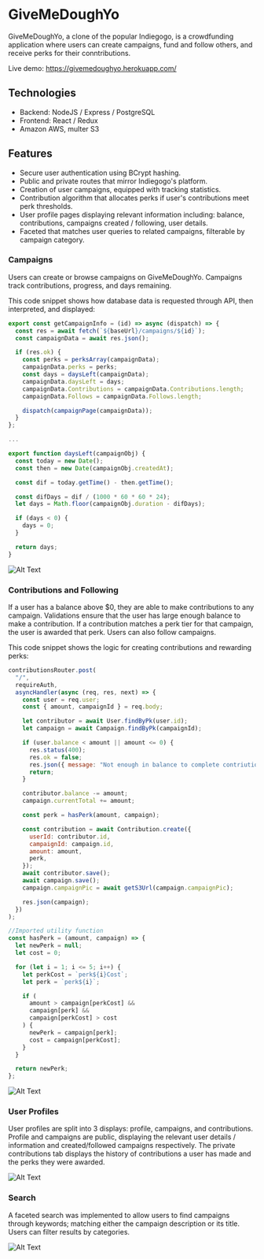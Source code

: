 # GiveMeDoughYo

GiveMeDoughYo, a clone of the popular Indiegogo, is a crowdfunding application where users can create campaigns, fund and follow others, and receive perks for their conntributions.

Live demo: https://givemedoughyo.herokuapp.com/

## Technologies

- Backend: NodeJS / Express / PostgreSQL
- Frontend: React / Redux
- Amazon AWS, multer S3

## Features

- Secure user authentication using BCrypt hashing.
- Public and private routes that mirror Indiegogo's platform.
- Creation of user campaigns, equipped with tracking statistics.
- Contribution algorithm that allocates perks if user's contributions meet perk thresholds.
- User profile pages displaying relevant information including: balance, contributions, campaigns created / following, user details.
- Faceted that matches user queries to related campaigns, filterable by campaign category.

### Campaigns

Users can create or browse campaigns on GiveMeDoughYo. Campaigns track contributions, progress, and days remaining.

This code snippet shows how database data is requested through API, then interpreted, and displayed:

```javascript
export const getCampaignInfo = (id) => async (dispatch) => {
  const res = await fetch(`${baseUrl}/campaigns/${id}`);
  const campaignData = await res.json();

  if (res.ok) {
    const perks = perksArray(campaignData);
    campaignData.perks = perks;
    const days = daysLeft(campaignData);
    campaignData.daysLeft = days;
    campaignData.Contributions = campaignData.Contributions.length;
    campaignData.Follows = campaignData.Follows.length;

    dispatch(campaignPage(campaignData));
  }
};

...

export function daysLeft(campaignObj) {
  const today = new Date();
  const then = new Date(campaignObj.createdAt);

  const dif = today.getTime() - then.getTime();

  const difDays = dif / (1000 * 60 * 60 * 24);
  let days = Math.floor(campaignObj.duration - difDays);

  if (days < 0) {
    days = 0;
  }

  return days;
}
```

![Alt Text](https://indiegogo-clone.s3.us-east-2.amazonaws.com/giveme-campaign-page.png)

### Contributions and Following

If a user has a balance above \$0, they are able to make contributions to any campaign. Validations ensure that the user has large enough balance to make a contribution. If a contribution matches a perk tier for that campaign, the user is awarded that perk. Users can also follow campaigns.

This code snippet shows the logic for creating contributions and rewarding perks:

```javascript
contributionsRouter.post(
  "/",
  requireAuth,
  asyncHandler(async (req, res, next) => {
    const user = req.user;
    const { amount, campaignId } = req.body;

    let contributor = await User.findByPk(user.id);
    let campaign = await Campaign.findByPk(campaignId);

    if (user.balance < amount || amount <= 0) {
      res.status(400);
      res.ok = false;
      res.json({ message: "Not enough in balance to complete contriution" });
      return;
    }

    contributor.balance -= amount;
    campaign.currentTotal += amount;

    const perk = hasPerk(amount, campaign);

    const contribution = await Contribution.create({
      userId: contributor.id,
      campaignId: campaign.id,
      amount: amount,
      perk,
    });
    await contributor.save();
    await campaign.save();
    campaign.campaignPic = await getS3Url(campaign.campaignPic);

    res.json(campaign);
  })
);

//Imported utility function
const hasPerk = (amount, campaign) => {
  let newPerk = null;
  let cost = 0;

  for (let i = 1; i <= 5; i++) {
    let perkCost = `perk${i}Cost`;
    let perk = `perk${i}`;

    if (
      amount > campaign[perkCost] &&
      campaign[perk] &&
      campaign[perkCost] > cost
    ) {
      newPerk = campaign[perk];
      cost = campaign[perkCost];
    }
  }

  return newPerk;
};
```

![Alt Text](https://indiegogo-clone.s3.us-east-2.amazonaws.com/giveme-contribution.gif)

### User Profiles

User profiles are split into 3 displays: profile, campaigns, and contributions. Profile and campaigns are public, displaying the relevant user details / information and created/followed campaigns respectively. The private contributions tab displays the history of contributions a user has made and the perks they were awarded.

![Alt Text](https://indiegogo-clone.s3.us-east-2.amazonaws.com/giveme-profile.gif)

### Search

A faceted search was implemented to allow users to find campaigns through keywords; matching either the campaign description or its title.
Users can filter results by categories.

![Alt Text](https://indiegogo-clone.s3.us-east-2.amazonaws.com/giveme-search.gif)

